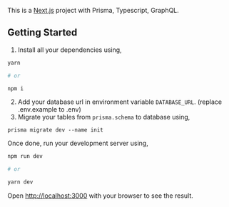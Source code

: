 This is a [Next.js](https://nextjs.org/) project with Prisma, Typescript, GraphQL.

## Getting Started

1. Install all your dependencies using,
```bash
yarn

# or 

npm i
```
2. Add your database url in environment variable `DATABASE_URL`. (replace .env.example to .env)
3. Migrate your tables from `prisma.schema` to database using,
```
prisma migrate dev --name init
```
Once done, run your development server using,
```bash
npm run dev

# or

yarn dev
```

Open [http://localhost:3000](http://localhost:3000) with your browser to see the result.